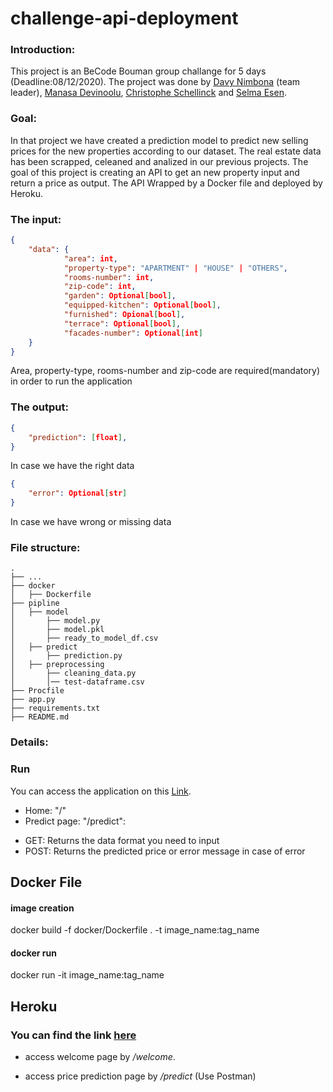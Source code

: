 # challenge-api-deployment

### Introduction:
This project is an BeCode Bouman group challange for 5 days (Deadline:08/12/2020). 
The project was done by [Davy Nimbona](https://github.com/davymariko) (team leader), [Manasa Devinoolu](https://github.com/manasanoolu7), [Christophe Schellinck](https://github.com/christopheschellinck) and [Selma Esen](https://github.com/selmaesen). 

### Goal:

In that project we have created a prediction model to predict new selling prices for the new properties according to our dataset. The real estate data has been scrapped, celeaned and analized in our previous projects. The goal of this project is creating an API to get an new property input and return a price as output. The API Wrapped by a Docker file and deployed by Heroku.

### The input:
```json
{
    "data": {
            "area": int,
            "property-type": "APARTMENT" | "HOUSE" | "OTHERS",
            "rooms-number": int,
            "zip-code": int,
            "garden": Optional[bool],
            "equipped-kitchen": Optional[bool],
            "furnished": Opional[bool],
            "terrace": Optional[bool],
            "facades-number": Optional[int]
    }
}
```

Area, property-type, rooms-number and zip-code are required(mandatory) in order to run the application

### The output:
```json
{
    "prediction": [float],
}
```
In case we have the right data
```json
{
    "error": Optional[str]
}
```
In case we have wrong or missing data

### File structure:

    .
    ├── ...
    ├── docker                    
    │   ├── Dockerfile                           
    ├── pipline                    
    │   ├── model
    │       ├── model.py
    │       ├── model.pkl
    │       ├── ready_to_model_df.csv
    │   ├── predict
    │       ├── prediction.py
    │   ├── preprocessing 
    │       ├── cleaning_data.py
    │       │── test-dataframe.csv
    ├── Procfile
    ├── app.py
    ├── requirements.txt
    ├── README.md
    



### Details:

### Run
You can access the application on this [Link](https://davy-api.herokuapp.com/).
- Home: "/"
- Predict page: "/predict":
* GET: Returns the data format you need to input
* POST: Returns the predicted price or error message in case of error


## Docker File

#### image creation
docker build -f docker/Dockerfile . -t image_name:tag_name

#### docker run
docker run -it image_name:tag_name


## Heroku 

### You can find the link [here](http://davy-api.herokuapp.com/)

- access welcome page by */welcome*. 

- access price prediction page by */predict* (Use Postman)

